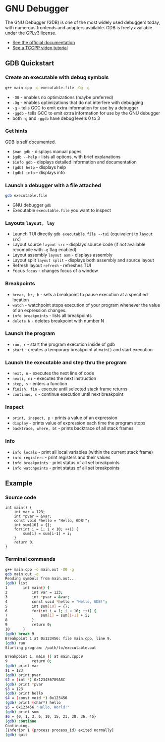 # GNU Debugger

The GNU Debugger (GDB) is one of the most widely used debuggers today, with numerous frontends and adapters available.
GDB is freely available under the GPLv3 license.

- [See the official documentation](https://www.sourceware.org/gdb/documentation/)
- [See a TCCPP video tutorial](https://www.youtube.com/watch?v=bSEW0BvMiGc)

## GDB Quickstart

### Create an executable with debug symbols

```bash
g++ main.cpp -o executable.file -Og -g
```

- `-O0` - enables no optimizations (maybe preferred)
- `-Og` - enables optimizations that do not interfere with debugging
- `-g` - tells GCC to emit extra information for use by a debugger
- `-ggdb` - tells GCC to emit extra information for use by the GNU debugger
- both `-g` and `-ggdb` have debug levels 0 to 3

### Get hints

GDB is self documented.

- `$man gdb` - displays manual pages
- `$gdb --help` - lists all options, with brief explanations
- `$info gdb` - displays detailed information and documentation
- `(gdb) help` - displays help
- `(gdb) info` - displays info

### Launch a debugger with a file attached

```bash
gdb executable.file
```

- GNU debugger `gdb`
- Executable `executable.file` you want to inspect

### Layouts `layout, lay`

- Launch TUI directly `gdb executable.file --tui` (equivalent to `layout src`)
- Layout source `layout src` - displays source code (if not available recompile with `-g` flag enabled)
- Layout assembly `layout asm` - displays assembly
- Layout split `layout split` - displays both assembly and source layout
- Refresh layout `refresh` - refreshes TUI
- Focus `focus` - changes focus of a window

### Breakpoints

- `break, br, b` - sets a breakpoint to pause execution at a specified location
- `watch` - watchpoint stops execution of your program whenever the value of an expression changes.
- `info breakpoints` - lists all breakpoints
- `delete N` - deletes breakpoint with number N

### Launch the program

- `run, r` - start the program execution inside of gdb
- `start` - creates a temporary breakpoint at `main()` and start execution

### Launch the executable and step thru the program

- `next, n` - executes the next line of code
- `nexti, ni` - executes the next instruction
- `step, s` - enters a function
- `finish, fin` - execute until selected stack frame returns
- `continue, c` - continue execution until next breakpoint

### Inspect

- `print, inspect, p` - prints a value of an expression
- `display` - prints value of expression each time the program stops
- `backtrace, where, bt` - prints backtrace of all stack frames

### Info

- `info locals` - print all local variables (within the current stack frame)
- `info registers` - print registers and their values
- `info breakpoints` - print status of all set breakpoints
- `info watchpoints` - print status of all set breakpoints

## Example

### Source code

```cpp:line-numbers
int main() {
    int var = 123;
    int *pvar = &var;
    const void *hello = "Hello, GDB!";
    int sum[10] = {};
    for(int i = 1; i < 10; ++i) {
        sum[i] = sum[i-1] + i;
    }
    return 0;
}
```

### Terminal commands

```bash
g++ main.cpp -o main.out -O0 -g
gdb main.out -q
Reading symbols from main.out...
(gdb) list
1       int main() {
2           int var = 123;
3           int *pvar = &var;
4           const void *hello = "Hello, GDB!";
5           int sum[10] = {};
6           for(int i = 1; i < 10; ++i) {
7               sum[i] = sum[i-1] + i;
8           }
9           return 0;
10      }
(gdb) break 9
Breakpoint 1 at 0x123456: file main.cpp, line 9.
(gdb) run
Starting program: /path/to/executable.out

Breakpoint 1, main () at main.cpp:9
9           return 0;
(gdb) print var
$1 = 123
(gdb) print pvar
$2 = (int *) 0x123456789ABC
(gdb) print *pvar
$3 = 123
(gdb) print hello
$4 = (const void *) 0x123456
(gdb) print (char*) hello
$5 = 0x123456 "Hello, World!"
(gdb) print sum
$6 = {0, 1, 3, 6, 10, 15, 21, 28, 36, 45}
(gdb) continue
Continuing.
[Inferior 1 (process process_id) exited normally]
(gdb) quit
```
